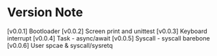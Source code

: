 # Version Note
[v0.0.1] Bootloader
[v0.0.2] Screen print and unittest
[v0.0.3] Keyboard interrupt
[v0.0.4] Task - async/await 
[v0.0.5] Syscall - syscall barebone
[v0.0.6] User spcae & syscall/sysretq